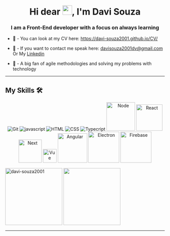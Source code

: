<h1 align="center">Hi dear <img src="https://raw.githubusercontent.com/kaueMarques/kaueMarques/master/hi.gif" width="30px">, I'm Davi Souza</h1>
<h3 align="center">I am a Front-End developer with a focus on always learning</h3>


- 📕 - You can look at my CV here: https://davi-souza2001.github.io/CV/

- 💬 - If you want to contact me speak here: davisouza2001dv@gmail.com  Or My <a href="https://www.linkedin.com/in/davi-souza2001/"> Linkedin </a>

- 🚀 - A big fan of agile methodologies and solving my problems with technology

<hr>

## My Skills 🛠

<p align="center">
  <img alt="Git" src="https://img.shields.io/badge/git%20-%23F05556.svg?&style=for-the-badge&logo=git&logoColor=white"/>
  <img alt="javascript" src="https://img.shields.io/badge/JavaScript-323330?style=for-the-badge&logo=javascript&logoColor=F7DF1E"/> 
  <img alt="HTML" src="https://img.shields.io/badge/HTML5-E34F26?style=for-the-badge&logo=html5&logoColor=white"/>
  <img alt="CSS" src="https://img.shields.io/badge/CSS3-1572B6?style=for-the-badge&logo=css3&logoColor=white"/>	
  <img alt="Typecript" src="https://img.shields.io/badge/TypeScript-007ACC?style=for-the-badge&logo=typescript&logoColor=white"/>
  <img alt="Node" src="https://img.shields.io/badge/-Nodejs-black?style=flat-square&logo=Node.js" width="90px"/>
  <img alt="React" src="https://img.shields.io/badge/-React-black?style=flat-square&logo=react" width="83px"/>
  <img alt="Next" src="https://img.shields.io/badge/-Next-black?style=flat-square&logo=react" width="73px"/>
  <img alt="Vue" src="https://img.shields.io/badge/-Vue-black?style=flat-square&logo=vue" width="43px"/>
  <img alt="Angular" src="https://img.shields.io/badge/-Angular-black?style=flat-square&logo=angular" width="93px"/>
  <img alt="Electron" src="https://img.shields.io/badge/-Electron-black?style=flat-square&logo=electron" width="98px"/>
  <img alt="Firebase" src="https://img.shields.io/badge/-Firebase-black?style=flat-square&logo=firebase" width="98px"/>
  <br>
</p>




<div style="display: inline_block">
<img height="180em" src="https://github-readme-stats.vercel.app/api?username=davi-souza2001&&show_icons=true&title_color=ffffff&icon_color=bb2acf&text_color=daf7dc&bg_color=151515" alt="davi-souza2001"/> <img height="180em" src="https://github-readme-stats.vercel.app/api/top-langs/?username=davi-souza2001&layout=compact&langs_count=16&theme=dracula"/>
 
 <hr>
 

<!---
 <a href="">
    <img src="https://img.shields.io/badge/Instagram-FF0080?style=for-the-badge&logo=instagram&logoColor=white"/>
  </a>
--->
 
</div>

 
<!---
davi-souza2001/davi-souza2001 is a ✨ special ✨ repository because its `README.md` (this file) appears on your GitHub profile.
You can click the Preview link to take a look at your changes.
--->
